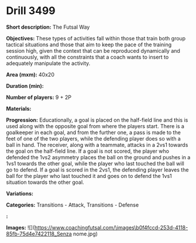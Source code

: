 # Drill 3499

**Short description:**
The Futsal Way

**Objectives:**
These types of activities fall within those that train both group tactical situations and those that aim to keep the pace of the training session high, given the context that can be reproduced dynamically and continuously, with all the constraints that a coach wants to insert to adequately manipulate the activity.

**Area (mxm):**
40x20

**Duration (min):**


**Number of players:**
9 + 2P

**Materials:**


**Progression:**
Educationally, a goal is placed on the half-field line and this is used along with the opposite goal from where the players start. There is a goalkeeper in each goal, and from the further one, a pass is made to the feet of one of the two players, while the defending player does so with a ball in hand. The receiver, along with a teammate, attacks in a 2vs1 towards the goal on the half-field line. If a goal is not scored, the player who defended the 1vs2 asymmetry places the ball on the ground and pushes in a 1vs1 towards the other goal, while the player who last touched the ball will go to defend. If a goal is scored in the 2vs1, the defending player leaves the ball for the player who last touched it and goes on to defend the 1vs1 situation towards the other goal.

**Variations:**


**Categories:**
Transitions - Attack, Transitions - Defense

**:**


**Images:**
![](https://www.coachingfutsal.com/\images\b0f4fccd-253d-4118-85fb-75d4e7422118_Senza nome.jpg)

